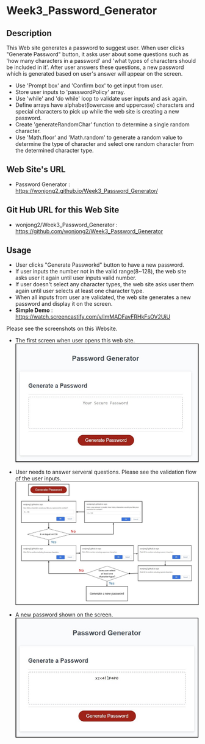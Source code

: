# Week3_Password_Generator

## Description

This Web site generates a password to suggest user. 
When user clicks "Generate Password" button, it asks user about some questions such as 'how many characters in a password' and 'what types of characters should be included in it'.
After user answers these questions, a new password which is generated based on user's answer will appear on the screen.

- Use 'Prompt box' and 'Confirm box' to get input from user.
- Store user inputs to 'passwordPolicy' array.
- Use 'while' and 'do while' loop to validate user inputs and ask again.
- Define arrays have alphabet(lowercase and uppercase) characters and special characters to pick up while the web site is creating a new password. 
- Create 'generateRandomChar' function to determine a single random character.
- Use 'Math.floor' and 'Math.random' to generate a random value to determine the type of character and select one random character from the determined character type.

## Web Site's URL

- Password Generator : 
https://wonjong2.github.io/Week3_Password_Generator/

## Git Hub URL for this Web Site
- wonjong2/Week3_Password_Generator : https://github.com/wonjong2/Week3_Password_Generator

## Usage

- User clicks "Generate Passworkd" button to have a new password.
- If user inputs the number not in the valid range(8~128), the web site asks user it again until user inputs valid number.
- If user doesn't select any character types, the web site asks user them again until user selects at least one character type.
- When all inputs from user are validated, the web site generates a new password and display it on the screen.
- __Simple Demo__ : https://watch.screencastify.com/v/ImMADFavFRHkFsOV2UiU

Please see the screenshots on this Website.

- The first screen when user opens this web site.<br>
    ![First Page](images/launchScreen.jpg)

- User needs to answer serveral questions. Please see the validation flow of the user inputs.<br>
    ![Questions](/images/validateflow.jpg)

- A new password shown on the screen. <br>
    ![Result](/images/result.jpg) 


